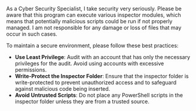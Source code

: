 As a Cyber Security Specialist, I take security very seriously. Please be aware that this program can execute various inspector modules, which means that potentially malicious scripts could be run if not properly managed. I am not responsible for any damage or loss of files that may occur in such cases.

To maintain a secure environment, please follow these best practices:

- **Use Least Privilege**: Audit with an account that has only the necessary privileges for the audit. Avoid using accounts with excessive permissions.
- **Write-Protect the Inspector Folder**: Ensure that the inspector folder is write-protected to prevent unauthorized access and to safeguard against malicious code being inserted.
- **Avoid Untrusted Scripts**: Do not place any PowerShell scripts in the inspector folder unless they are from a trusted source.